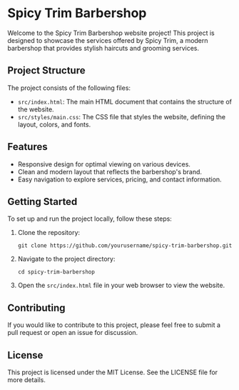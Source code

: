 # Spicy Trim Barbershop

Welcome to the Spicy Trim Barbershop website project! This project is designed to showcase the services offered by Spicy Trim, a modern barbershop that provides stylish haircuts and grooming services.

## Project Structure

The project consists of the following files:

- `src/index.html`: The main HTML document that contains the structure of the website.
- `src/styles/main.css`: The CSS file that styles the website, defining the layout, colors, and fonts.

## Features

- Responsive design for optimal viewing on various devices.
- Clean and modern layout that reflects the barbershop's brand.
- Easy navigation to explore services, pricing, and contact information.

## Getting Started

To set up and run the project locally, follow these steps:

1. Clone the repository:
   ```
   git clone https://github.com/yourusername/spicy-trim-barbershop.git
   ```

2. Navigate to the project directory:
   ```
   cd spicy-trim-barbershop
   ```

3. Open the `src/index.html` file in your web browser to view the website.

## Contributing

If you would like to contribute to this project, please feel free to submit a pull request or open an issue for discussion.

## License

This project is licensed under the MIT License. See the LICENSE file for more details.
